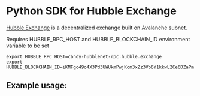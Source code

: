 # Python SDK for Hubble Exchange

[Hubble Exchange](https://hubble.exchange) is a decentralized exchange built on Avalanche subnet.

Requires HUBBLE_RPC_HOST and HUBBLE_BLOCKCHAIN_ID environment variable to be set

```shell
export HUBBLE_RPC_HOST=candy-hubblenet-rpc.hubble.exchange
export HUBBLE_BLOCKCHAIN_ID=iKMFgo49o4X3Pd3UWUkmPwjKom3xZz3Vo6Y1kkwL2Ce6DZaPm
```

## Example usage:
